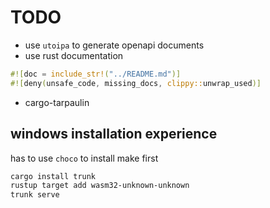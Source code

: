 # TODO

* use `utoipa` to generate openapi documents
* use rust documentation
```rust
#![doc = include_str!("../README.md")]
#![deny(unsafe_code, missing_docs, clippy::unwrap_used)]
```
* cargo-tarpaulin

## windows installation experience

has to use `choco` to install make first

```sh
cargo install trunk
rustup target add wasm32-unknown-unknown
trunk serve
```

